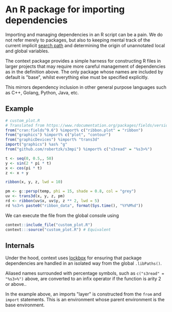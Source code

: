 # An R package for importing dependencies

Importing and managing dependencies in an R script can be a pain. We do not refer merely
to packages, but also to keeping mental track of the current implicit [search path](http://stat.ethz.ch/R-manual/R-devel/library/base/html/search.html)
and determining the origin of unannotated local and global variables.

The context package provides a simple harness for constructing R files in larger
projects that may require more careful management of dependencies as in
the definition above. The only package whose names are included by 
default is "base", whilst everything else must be specified explicitly.

This mirrors dependency inclusion in other general purpose languages such as
C++, Golang, Python, Java, etc.

## Example

```r
# custom_plot.R
# Translated from https://www.rdocumentation.org/packages/fields/versions/9.6/topics/ribbon.plot
from("cran:fields^9.6") %import% c("ribbon.plot" = "ribbon")
from("graphics") %import% c("plot", "contour")
from("graphicDevices") %import% "trans3d"
import("graphics") %as% "g"
from("github.com/robertzk/s3mpi") %import% c("s3read" = "%s3>%")

t <- seq(0, 0.5,, 50)
y <- sin(2 * pi * t)
x <- cos(pi * t)
z <- x + y

ribbon(x, y, z, lwd = 10)

pm <- g::persp(temp, phi = 15, shade = 0.8, col = "grey") 
uv <- trans3d(x, y, z, pm)
rd <- ribbon(uv$x, uv$y, z ** 2, lwd = 5)
rd %s3>% paste0("ribbon_data", format(Sys.time(), "%Y%M%d"))
```

We can execute the file from the global console using

```r
context::include_file("custom_plot.R")
context:::source("custom_plot.R") # Equivalent
```

## Internals

Under the hood, context uses [lockbox](https://github.com/robertzk/lockbox) for ensuring
that package dependencies are handled in an isolated way from the global `.libPaths()`.

Aliased names surrounded with percentage symbols, such as `c("s3read" = "%s3>%")` above,
are converted to an infix operator if the function is arity 2 or above..

In the example above, an imports "layer" is constructed from the `from` and `import`
statements. This is an environment whose parent environment is the base environment.
